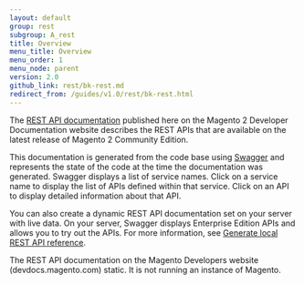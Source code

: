 ```yaml
---
layout: default
group: rest
subgroup: A_rest
title: Overview
menu_title: Overview
menu_order: 1
menu_node: parent
version: 2.0
github_link: rest/bk-rest.md
redirect_from: /guides/v1.0/rest/bk-rest.html
---
```


The [REST API documentation](http://devdocs.magento.com/swagger/index.html) published here on the Magento 2 Developer Documentation website describes the REST APIs that are available on the latest release of Magento 2 Community Edition.  

This documentation is generated from the code base using [Swagger](http://swagger.io) and represents the state of the code at the time the documentation was generated. Swagger displays a list of service names. Click on a service name to display the list of APIs defined within that service. Click on an API to display detailed information about that API.

You can also create a dynamic REST API documentation set on your server with live data. On your server, Swagger displays Enterprise Edition APIs and allows you to try out the APIs. For more information, see [Generate local REST API reference](generate-local.html).

<div class="bs-callout bs-callout-info" id="info">
<p>The REST API documentation on the Magento Developers website (devdocs.magento.com) static. It is not running an instance of Magento.</p>
</div>

